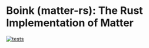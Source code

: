 # Boink (matter-rs): The Rust Implementation of Matter

[![tests](https://github.com/kedars/matter-rs/actions/workflows/basic-test.yml/badge.svg)](https://github.com/kedars/matter-rs/actions/workflows/basic-test.yml)
